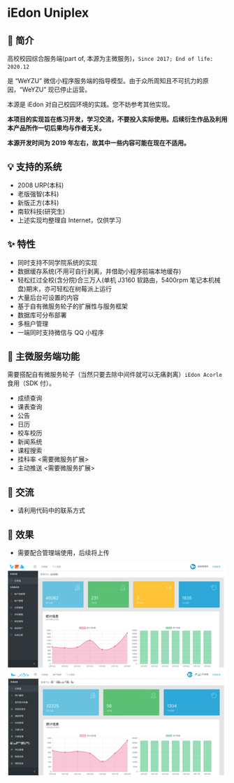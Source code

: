 # iEdon Uniplex

## 🎉 简介

高校校园综合服务端(part of, 本源为主微服务)，``` Since 2017; End of life: 2020.12 ```

是 “WeYZU” 微信小程序服务端的指导模型。由于众所周知且不可抗力的原因，“WeYZU” 现已停止运营。

本源是 iEdon 对自己校园环境的实践。您不妨参考其他实现。

**本项目的实现旨在练习开发，学习交流，不要投入实际使用。后续衍生作品及利用本产品所作一切后果均与作者无关。**

**本源开发时间为 2019 年左右，故其中一些内容可能在现在不适用。**

## 💡 支持的系统

- 2008 URP(本科)
- 老版强智(本科)
- 新版正方(本科)
- 南软科技(研究生)
- 上述实现均整理自 Internet，仅供学习

## ✨ 特性

- 同时支持不同学院系统的实现
- 数据缓存系统(不用可自行剥离，并借助小程序前端本地缓存)
- 轻松扛过全校(含分院)合三万人(单机 J3160 软路由，5400rpm 笔记本机械盘)期末，亦可轻松在树莓派上运行
- 大量后台可设置的内容
- 基于自有微服务轮子的扩展性与服务框架
- 数据库可分布部署
- 多租户管理
- 一端同时支持微信与 QQ 小程序

## 🎀 主微服务端功能

需要搭配自有微服务轮子（当然只要去除中间件就可以无痛剥离）```iEdon Acorle``` 食用（SDK 付）。

- 成绩查询
- 课表查询
- 公告
- 日历
- 校车校历
- 新闻系统
- 课程搜索
- 挂科率 <需要微服务扩展>
- 主动推送 <需要微服务扩展>

## 🌸 交流

- 请利用代码中的联系方式

## 👀 效果

- 需要配合管理端使用，后续将上传

![管理端预览图](./adminPrev.png)